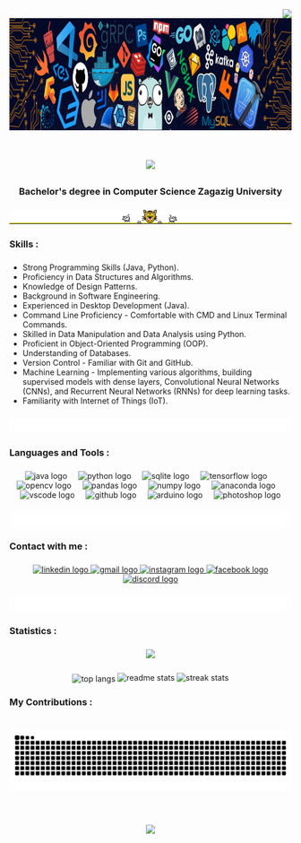 
<div align="center">
  <img align="right" src="https://visitor-badge.laobi.icu/badge?page_id=Mo-Abdalkader.Mo-Abdalkader" />
  <img height="200" src="https://github.com/Mo-Abdalkader/Mo-Abdalkader/blob/main/README%20files/README%20file%20image2.png"  />
</div>

###

<h1 align="center">
    <img src="https://readme-typing-svg.herokuapp.com/?font=Righteous&size=35&center=true&vCenter=true&width=500&height=70&duration=4000&lines=Hi+There!+👋;+I'm+Mohamed+Abdalkader!;" />
</h1>

###

<h3 align="center">Bachelor's degree in Computer Science Zagazig University</h3>

###

<div align="center">
  <img height="25" src="https://github.com/Mo-Abdalkader/Mo-Abdalkader/blob/main/README%20files/README%20file%20gif9.gif"  />
</div>

###

<h3 align="left">Skills :</h3>

###

- Strong Programming Skills (Java, Python).
- Proficiency in Data Structures and Algorithms.
- Knowledge of Design Patterns.
- Background in Software Engineering.
- Experienced in Desktop Development (Java).
- Command Line Proficiency - Comfortable with CMD and Linux Terminal Commands.
- Skilled in Data Manipulation and Data Analysis using Python.
- Proficient in Object-Oriented Programming (OOP).
- Understanding of Databases.
- Version Control - Familiar with Git and GitHub.
- Machine Learning - Implementing various algorithms, building supervised models with dense layers,
  Convolutional Neural Networks (CNNs), and Recurrent Neural Networks (RNNs) for deep learning tasks.
- Familiarity with Internet of Things (IoT).

###

<div align="center">
  <img height="25" src="https://github.com/Mo-Abdalkader/Mo-Abdalkader/blob/main/README%20files/README%20file%20gif8.gif"  />
</div>

###

<h3 align="left">Languages and Tools :</h3>

###

<div align="center">
  <img src="https://cdn.jsdelivr.net/gh/devicons/devicon/icons/java/java-original.svg" height="30" alt="java logo"  />
  <img width="12" />
  <img src="https://cdn.jsdelivr.net/gh/devicons/devicon/icons/python/python-original.svg" height="30" alt="python logo"  />
  <img width="12" />
  <img src="https://cdn.jsdelivr.net/gh/devicons/devicon/icons/sqlite/sqlite-original.svg" height="30" alt="sqlite logo"  />
  <img width="12" />
  <img src="https://cdn.jsdelivr.net/gh/devicons/devicon/icons/tensorflow/tensorflow-original.svg" height="30" alt="tensorflow logo"  />
  <img width="12" />
  <img src="https://cdn.jsdelivr.net/gh/devicons/devicon/icons/opencv/opencv-original.svg" height="30" alt="opencv logo"  />
  <img width="12" />
  <img src="https://cdn.jsdelivr.net/gh/devicons/devicon/icons/pandas/pandas-original.svg" height="30" alt="pandas logo"  />
  <img width="12" />
  <img src="https://cdn.jsdelivr.net/gh/devicons/devicon/icons/numpy/numpy-original.svg" height="30" alt="numpy logo"  />
  <img width="12" />
  <img src="https://cdn.jsdelivr.net/gh/devicons/devicon/icons/anaconda/anaconda-original.svg" height="30" alt="anaconda logo"  />
  <img width="12" />
  <img src="https://cdn.jsdelivr.net/gh/devicons/devicon/icons/vscode/vscode-original.svg" height="30" alt="vscode logo"  />
  <img width="12" />
  <img src="https://cdn.jsdelivr.net/gh/devicons/devicon/icons/github/github-original.svg" height="30" alt="github logo"  />
  <img width="12" />
  <img src="https://cdn.jsdelivr.net/gh/devicons/devicon/icons/arduino/arduino-original.svg" height="30" alt="arduino logo"  />
  <img width="12" />
  <img src="https://cdn.jsdelivr.net/gh/devicons/devicon/icons/photoshop/photoshop-plain.svg" height="30" alt="photoshop logo"  />
</div>

###

<div align="center">
  <img height="25" src="https://github.com/Mo-Abdalkader/Mo-Abdalkader/blob/main/README%20files/README%20file%20gif8.gif"  />
</div>

###

<h3 align="left">Contact with me :</h3>

###

<div align="center">
  <a href="https://www.linkedin.com/in/mo-abdalkader/" target="_blank">
    <img src="https://img.shields.io/static/v1?message=LinkedIn&logo=linkedin&label=&color=0077B5&logoColor=white&labelColor=&style=for-the-badge" height="35" alt="linkedin logo"  />
  </a>
  <a href="https://mail.google.com/mail/?view=cm&source=mailto&to=Mohameed.Abdalkadeer@gmail.com" target="_blank">
    <img src="https://img.shields.io/static/v1?message=Gmail&logo=gmail&label=&color=D14836&logoColor=white&labelColor=&style=for-the-badge" height="35" alt="gmail logo"  />
  </a>
  <a href="https://www.instagram.com/mo_abdalkader" target="_blank">
    <img src="https://img.shields.io/static/v1?message=Instagram&logo=instagram&label=&color=E4405F&logoColor=white&labelColor=&style=for-the-badge" height="35" alt="instagram logo"  />
  </a>
  <a href="https://web.facebook.com/EngineerMohamed11" target="_blank">
    <img src="https://img.shields.io/static/v1?message=Facebook&logo=facebook&label=&color=1877F2&logoColor=white&labelColor=&style=for-the-badge" height="35" alt="facebook logo"  />
  </a>
  <a href="https://discordapp.com/users/785547076599152640" target="_blank">
    <img src="https://img.shields.io/static/v1?message=Discord&logo=discord&label=&color=7289DA&logoColor=white&labelColor=&style=for-the-badge" height="35" alt="discord logo"  />
  </a>
</div>

###

<div align="center">
  <img height="25" src="https://github.com/Mo-Abdalkader/Mo-Abdalkader/blob/main/README%20files/README%20file%20gif8.gif"  />
</div>

###

<h3 align="left">Statistics :</h3>

###

<div align="center">
  <img src="https://profile-counter.glitch.me/Mo-Abdalkader/count.svg?"  />
</div>

###

<div align=center>
  <img width=300 align="center" src="https://github-readme-stats.vercel.app/api/top-langs/?username=Mo-Abdalkader&hide=HTML&langs_count=8&layout=compact&theme=react&border_radius=10&size_weight=0.5&count_weight=0.5&exclude_repo=github-readme-stats" alt="top langs" />
  <img width=350 src="https://github-readme-stats.vercel.app/api?username=Mo-Abdalkader&count_private=true&show_icons=true&theme=react&rank_icon=github&border_radius=10" alt="readme stats" />
  <img width=350 src="https://streak-stats.demolab.com/?user=Mo-Abdalkader&count_private=true&theme=react&border_radius=10" alt="streak stats"/>
  <br/>
</div>
  
</div>

###

<h3 align="left">My Contributions :</h3>

###

<div align="center">
  <br>
  <img alt="snake eating my contributions" src="https://raw.githubusercontent.com/Mo-Abdalkader/Mo-Abdalkader/output/github-contribution-grid-snake.svg" />
  <br/><br/><br/>
</div>

###

<h3 align="center">
    <img src="https://readme-typing-svg.herokuapp.com/?font=Righteous&size=25&center=true&vCenter=true&width=500&height=70&duration=4000&lines=Thanks+for+visiting!+✌️;+Shoot+me+a+message+on+LinkedIn!;I'm+always+down+to+collab+:)">
</h3>
